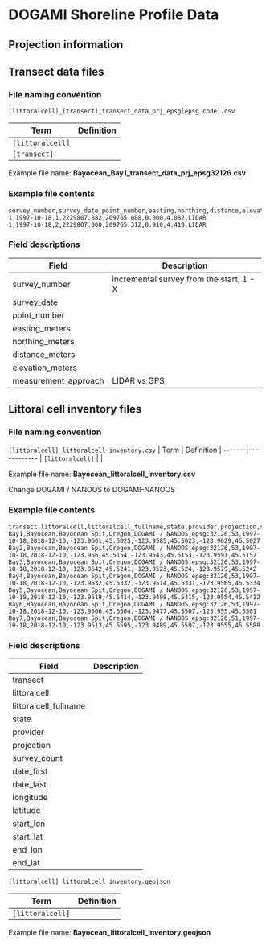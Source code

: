 # DOGAMI Shoreline Profile Data


## Projection information

## Transect data files
### File naming convention
`[littoralcell]_[transect]_transect_data_prj_epsg[epsg code].csv`

| Term | Definition |
-------|-------------
| `[littoralcell]` | |
| `[transect]` | |

Example file name: **Bayocean_Bay1_transect_data_prj_epsg32126.csv**

### Example file contents
```csv
survey_number,survey_date,point_number,easting,northing,distance,elevation,source
1,1997-10-18,1,2229807.882,209765.088,0.000,4.082,LIDAR
1,1997-10-18,2,2229807.000,209765.312,0.910,4.410,LIDAR
```
### Field descriptions
| Field | Description |
-------|-------------
| survey_number | incremental survey from the start, 1 - X 
| survey_date | |
| point_number | |
| easting_meters | |
| northing_meters | |
| distance_meters | |
| elevation_meters | |
| measurement_approach | LIDAR vs GPS |

## Littoral cell inventory files

### File naming convention
`[littoralcell]_littoralcell_inventory.csv`
| Term | Definition |
-------|-------------
| `[littoralcell]` | |

Example file name: **Bayocean_littoralcell_inventory.csv**

Change DOGAMI / NANOOS to DOGAMI-NANOOS

### Example file contents
```csv
transect,littoralcell,littoralcell_fullname,state,provider,projection,survey_count,date_first,date_last,lon,lat,start_lon,start_lat,end_lon,end_lat
Bay1,Bayocean,Bayocean Spit,Oregon,DOGAMI / NANOOS,epsg:32126,53,1997-10-18,2018-12-10,-123.9601,45.5025,-123.9585,45.5023,-123.9629,45.5027
Bay2,Bayocean,Bayocean Spit,Oregon,DOGAMI / NANOOS,epsg:32126,53,1997-10-18,2018-12-10,-123.956,45.5154,-123.9543,45.5153,-123.9591,45.5157
Bay3,Bayocean,Bayocean Spit,Oregon,DOGAMI / NANOOS,epsg:32126,53,1997-10-18,2018-12-10,-123.9542,45.5241,-123.9523,45.524,-123.9579,45.5242
Bay4,Bayocean,Bayocean Spit,Oregon,DOGAMI / NANOOS,epsg:32126,53,1997-10-18,2018-12-10,-123.9532,45.5332,-123.9514,45.5331,-123.9565,45.5334
Bay5,Bayocean,Bayocean Spit,Oregon,DOGAMI / NANOOS,epsg:32126,53,1997-10-18,2018-12-10,-123.9519,45.5414,-123.9498,45.5415,-123.9554,45.5412
Bay6,Bayocean,Bayocean Spit,Oregon,DOGAMI / NANOOS,epsg:32126,53,1997-10-18,2018-12-10,-123.9506,45.5504,-123.9477,45.5507,-123.955,45.5501
Bay7,Bayocean,Bayocean Spit,Oregon,DOGAMI / NANOOS,epsg:32126,51,1997-10-18,2018-12-10,-123.9513,45.5595,-123.9489,45.5597,-123.9555,45.5588
```
### Field descriptions
| Field | Description |
-------|-------------
transect | |
littoralcell | |
littoralcell_fullname | |
state | |
provider | |
projection | |
survey_count | |
date_first | |
date_last | |
longitude | |
latitude | |
start_lon | |
start_lat | |
end_lon | |
end_lat | |

`[littoralcell]_littoralcell_inventory.geojson`

| Term | Definition |
-------|-------------
| `[littoralcell]` | |

Example file name: **Bayocean_littoralcell_inventory.geojson**
